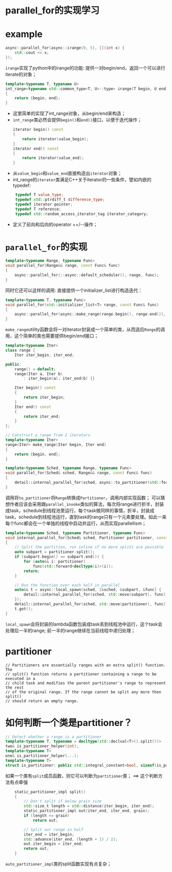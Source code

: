 # parallel_for的实现学习

example
=======
```CPP {.numberLines}
async::parallel_for(async::irange(0, 5), [](int x) {
    std::cout << x;
});
```
`irange`实现了python中的irange的功能: 提供一对begin/end，返回一个可以进行iterate的对象；
```CPP {.numberLines}
template<typename T, typename U>
int_range<typename std::common_type<T, U>::type> irange(T begin, U end)
{
	return {begin, end};
}
```
- 这里简单的实现了int_range对象，从begin/end来构造；
- `int_range`类必然会提供`begin()`和`end()`接口，以便于迭代操作；
    ```CPP {.numberLines}
    iterator begin() const
    {
        return iterator(value_begin);
    }
    iterator end() const
    {
        return iterator(value_end);
    }
    ```
- 从`value_begin`和`value_end`直接构造出`iterator`对象；
- int_range的`iterator`类满足C++关于iterator的一些条件，譬如内嵌的typedef:
   ```CPP {.numberLines}
    typedef T value_type;
    typedef std::ptrdiff_t difference_type;
    typedef iterator pointer;
    typedef T reference;
    typedef std::random_access_iterator_tag iterator_category;
    ```
- 定义了前向和后向的operator ++/--操作；


`parallel_for`的实现
======
```CPP {.numberLines}
template<typename Range, typename Func>
void parallel_for(Range&& range, const Func& func)
{
	async::parallel_for(::async::default_scheduler(), range, func);
}
```
同时它还可以这样的调用: 直接提供一个initializer_list进行构造迭代：
```CPP {.numberLines}
template<typename T, typename Func>
void parallel_for(std::initializer_list<T> range, const Func& func)
{
	async::parallel_for(async::make_range(range.begin(), range.end()), func);
}
```
`make_range`utility函数会将一对iterator封装成一个简单的类，从而适应`Range`的调用，这个简单的类也需要提供begin/end接口；
```CPP {.numberLines}
template<typename Iter>
class range {
	Iter iter_begin, iter_end;

public:
	range() = default;
	range(Iter a, Iter b)
		: iter_begin(a), iter_end(b) {}

	Iter begin() const
	{
		return iter_begin;
	}
	Iter end() const
	{
		return iter_end;
	}
};

// Construct a range from 2 iterators
template<typename Iter>
range<Iter> make_range(Iter begin, Iter end)
{
	return {begin, end};
}
```

```CPP {.numberLines}
template<typename Sched, typename Range, typename Func>
void parallel_for(Sched& sched, Range&& range, const Func& func)
{
	detail::internal_parallel_for(sched, async::to_partitioner(std::forward<Range>(range)), func);
}
```
调用将`to_partitioner`将`Range`转换成`Partitioner`，调用内部实现函数；
可以猜想作者应该会采用跟`parallel_invoke`类似的算法，每次将range进行折半，封装成task，schedule到线程池里运行，每个task做同样的事情，折半，封装成task，schedule到线程池运行，直到task的range只有一个元素要处理。如此一来每个func都会在一个单独的线程中启动并运行，从而实现parallellism；
```CPP {.numberLines}
template<typename Sched, typename Partitioner, typename Func>
void internal_parallel_for(Sched& sched, Partitioner partitioner, const Func& func)
{
	// Split the partition, run inline if no more splits are possible
	auto subpart = partitioner.split();
	if (subpart.begin() == subpart.end()) {
		for (auto&& i: partitioner)
			func(std::forward<decltype(i)>(i));
		return;
	}

	// Run the function over each half in parallel
	auto&& t = async::local_spawn(sched, [&sched, &subpart, &func] {
		detail::internal_parallel_for(sched, std::move(subpart), func);
	});
	detail::internal_parallel_for(sched, std::move(partitioner), func);
	t.get();
}
```
`local_spawn`会将封装的lambda函数包装成task丢到线程池中运行，这个task会处理后一半的range;
前一半的range继续在当前线程中递归处理；


partitioner
=========
```
// Partitioners are essentially ranges with an extra split() function. The
// split() function returns a partitioner containing a range to be executed in a
// child task and modifies the parent partitioner's range to represent the rest
// of the original range. If the range cannot be split any more then split()
// should return an empty range.
```

如何判断一个类是partitioner？
======
```CPP {.numberLines}
// Detect whether a range is a partitioner
template<typename T, typename = decltype(std::declval<T>().split())>
two& is_partitioner_helper(int);
template<typename T>
one& is_partitioner_helper(...);
template<typename T>
struct is_partitioner: public std::integral_constant<bool, sizeof(is_partitioner_helper<T>(0)) - 1> {};
```
如果一个类有`split`成员函数，则它可以判断为`partitioner`类；
==> 这个判断方法有点牵强
```CPP {.numberLines}
	static_partitioner_impl split()
	{
		// Don't split if below grain size
		std::size_t length = std::distance(iter_begin, iter_end);
		static_partitioner_impl out(iter_end, iter_end, grain);
		if (length <= grain)
			return out;

		// Split our range in half
		iter_end = iter_begin;
		std::advance(iter_end, (length + 1) / 2);
		out.iter_begin = iter_end;
		return out;
	}
```
`auto_partitioner_impl`类的split函数实现有点复杂；
